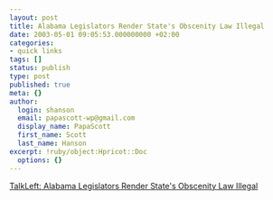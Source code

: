 ```yaml
---
layout: post
title: Alabama Legislators Render State's Obscenity Law Illegal
date: 2003-05-01 09:05:53.000000000 +02:00
categories:
- quick links
tags: []
status: publish
type: post
published: true
meta: {}
author:
  login: shanson
  email: papascott-wp@gmail.com
  display_name: PapaScott
  first_name: Scott
  last_name: Hanson
excerpt: !ruby/object:Hpricot::Doc
  options: {}
---
```

<p><a title="Right to keep and bear vibrators?" href="http://www.talkleft.com/archives/003060.html">TalkLeft: Alabama Legislators Render State's Obscenity Law Illegal</a></p>
